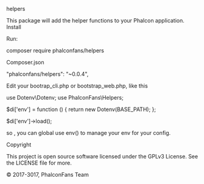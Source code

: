 helpers

This package will add the helper functions to your Phalcon application.
Install

Run:

composer require phalconfans/helpers

Composer.json

"phalconfans/helpers": "~0.0.4",

Edit your bootrap_cli.php or bootstrap_web.php, like this 

use Dotenv\Dotenv;
use PhalconFans\Helpers;

$di['env'] = function () {
    return new Dotenv(BASE_PATH);
};

$di['env']->load();

so , you can global use env() to manage your env for your config. 

Copyright

This project is open source software licensed under the GPLv3 License. See the LICENSE file for more.

© 2017-3017, PhalconFans Team
